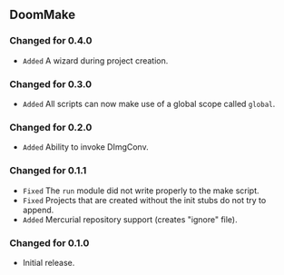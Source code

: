DoomMake
--------

### Changed for 0.4.0

* `Added` A wizard during project creation.


### Changed for 0.3.0

* `Added` All scripts can now make use of a global scope called `global`.


### Changed for 0.2.0

- `Added` Ability to invoke DImgConv.


### Changed for 0.1.1

* `Fixed` The `run` module did not write properly to the make script.
* `Fixed` Projects that are created without the init stubs do not try to append.
* `Added` Mercurial repository support (creates "ignore" file).


### Changed for 0.1.0

* Initial release.

